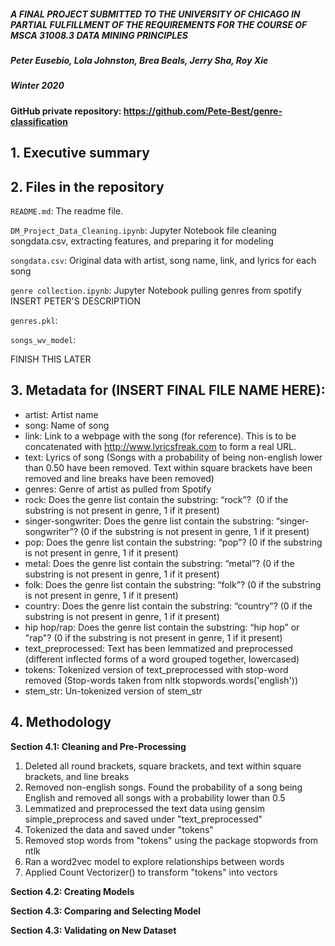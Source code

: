 


##### A FINAL PROJECT SUBMITTED TO THE UNIVERSITY OF CHICAGO IN PARTIAL FULFILLMENT OF THE REQUIREMENTS FOR THE COURSE OF MSCA 31008.3 DATA MINING PRINCIPLES

##### Peter Eusebio, Lola Johnston, Brea Beals, Jerry Sha, Roy Xie
##### Winter 2020

#### GitHub private repository: https://github.com/Pete-Best/genre-classification


## 1. Executive summary

## 2. Files in the repository

`README.md`: The readme file.

`DM_Project_Data_Cleaning.ipynb`: Jupyter Notebook file cleaning songdata.csv, extracting features, and preparing it for modeling  

`songdata.csv`: Original data with artist, song name, link, and lyrics for each song  

`genre collection.ipynb`: Jupyter Notebook pulling genres from spotify INSERT PETER'S DESCRIPTION 

`genres.pkl`:

`songs_wv_model`:


FINISH THIS LATER

## 3. Metadata for (INSERT FINAL FILE NAME HERE):
 - artist: Artist name
 - song: Name of song
 - link: Link to a webpage with the song (for reference). This is to be concatenated with http://www.lyricsfreak.com to form a real URL.
 - text: Lyrics of song (Songs with a probability of being non-english lower than 0.50  have been removed. Text within square brackets have been removed and line breaks have been removed)
 - genres: Genre of artist as pulled from Spotify
 - rock: Does the genre list contain the substring: “rock”?  (0 if the substring is not present in genre, 1 if it present)
 - singer-songwriter: Does the genre list contain the substring: “singer-songwriter”? (0 if the substring is not present in genre, 1 if it present)
 - pop: Does the genre list contain the substring: “pop”? (0 if the substring is not present in genre, 1 if it present)
 - metal: Does the genre list contain the substring: “metal”? (0 if the substring is not present in genre, 1 if it present)
 - folk: Does the genre list contain the substring: “folk”? (0 if the substring is not present in genre, 1 if it present)
 - country: Does the genre list contain the substring: “country”? (0 if the substring is not present in genre, 1 if it present)
 - hip hop/rap: Does the genre list contain the substring: “hip hop” or "rap"? (0 if the substring is not present in genre, 1 if it present)
 - text_preprocessed: Text has been lemmatized and preprocessed (different inflected forms of a word grouped together, lowercased)
 - tokens: Tokenized version of text_preprocessed with stop-word removed (Stop-words taken from nltk stopwords.words('english'))
 - stem_str: Un-tokenized version of stem_str
 

## 4. Methodology

**Section 4.1: Cleaning and Pre-Processing** 

1. Deleted all round brackets, square brackets, and text within square brackets, and line breaks
2. Removed non-english songs. Found the probability of a song being English and removed all songs with a probability lower than 0.5
3. Lemmatized and preprocessed the text data using gensim simple_preprocess and saved under "text_preprocessed"
4. Tokenized the data and saved under "tokens"
5. Removed stop words from "tokens" using the package stopwords from ntlk
6. Ran a word2vec model to explore relationships between words
7. Applied Count Vectorizer() to transform "tokens" into vectors

**Section 4.2: Creating Models** 

**Section 4.3: Comparing and Selecting Model** 

**Section 4.3: Validating on New Dataset** 



